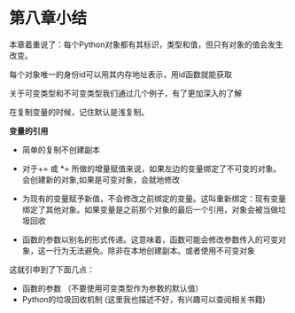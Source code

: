 # 第八章小结

本章着重说了：每个Python对象都有其标识，类型和值，但只有对象的值会发生改变。

每个对象唯一的身份id可以用其内存地址表示，用id函数就能获取

关于可变类型和不可变类型我们通过几个例子，有了更加深入的了解

在复制变量的时候，记住默认是浅复制。

**变量的引用**

- 简单的复制不创建副本
- 对于+= 或 *= 所做的增量赋值来说，如果左边的变量绑定了不可变的对象。会创建新的对象,如果是可变对象，会就地修改

- 为现有的变量赋予新值，不会修改之前绑定的变量。这叫重新绑定：现有变量绑定了其他对象。如果变量是之前那个对象的最后一个引用，对象会被当做垃圾回收
- 函数的参数以别名的形式传递。这意味着，函数可能会修改参数传入的可变对象，这一行为无法避免。除非在本地创建副本。或者使用不可变对象

这就引申到了下面几点：

* 函数的参数 （不要使用可变类型作为参数的默认值）
* Python的垃圾回收机制 (这里我也描述不好，有兴趣可以查阅相关书籍)